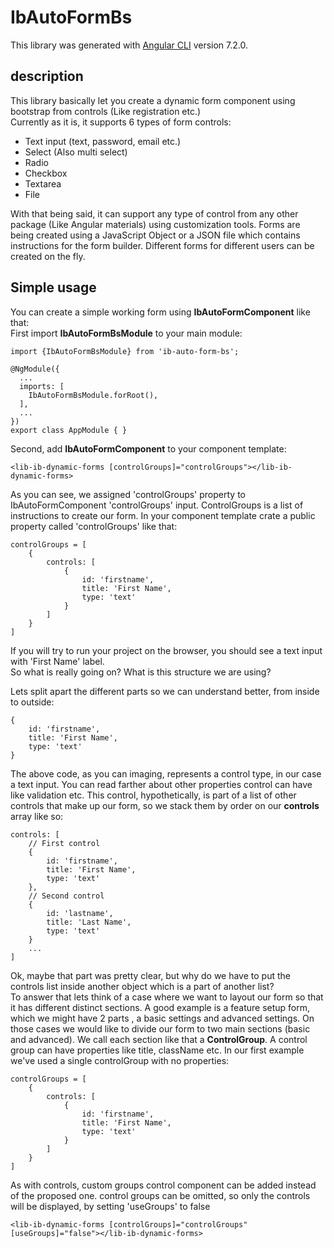 # IbAutoFormBs

This library was generated with [Angular CLI](https://github.com/angular/angular-cli) version 7.2.0.

## description
This library basically let you create a dynamic form component using bootstrap from controls (Like registration etc.) <br/>
Currently as it is, it supports 6 types of form controls:
* Text input (text, password, email etc.)
* Select (Also multi select)
* Radio
* Checkbox
* Textarea
* File

With that being said, it can support any type of control from any other package (Like Angular materials) using customization tools.
Forms are being created using a JavaScript Object or a JSON file which contains instructions for the form builder. Different forms for different users can be created on the fly.

## Simple usage
You can create a simple working form using **IbAutoFormComponent** like that: <br>
First import **IbAutoFormBsModule** to your main module:

```
import {IbAutoFormBsModule} from 'ib-auto-form-bs';

@NgModule({
  ...
  imports: [
    IbAutoFormBsModule.forRoot(),
  ],
  ...
})
export class AppModule { }

``` 
Second, add **IbAutoFormComponent** to your component template:
```ignorelang
<lib-ib-dynamic-forms [controlGroups]="controlGroups"></lib-ib-dynamic-forms>
```

As you can see, we assigned 'controlGroups' property to IbAutoFormComponent 'controlGroups' input. ControlGroups is a list of instructions to create our form.
In your component template crate a public property called 'controlGroups' like that:

```ignorelang
controlGroups = [
    {
        controls: [
            {
                id: 'firstname',
                title: 'First Name',
                type: 'text'
            }   
        ]       
    }
]
```
If you will try to run your project on the browser, you should see a text input with 'First Name' label. <br />
So what is really going on? What is this structure we are using?<br/>

Lets split apart the different parts so we can understand better, from inside to outside:
```ignorelang
{
    id: 'firstname',
    title: 'First Name',
    type: 'text'
}   
```
The above code, as you can imaging, represents a control type, in our case a text input. You can read farther about other properties control can have like validation etc. 
This control, hypothetically, is part of a list of other controls that make up our form, so we stack them by order on our **controls** array like so:

```ignorelang
controls: [
    // First control
    { 
        id: 'firstname',
        title: 'First Name',
        type: 'text'
    },
    // Second control
    { 
        id: 'lastname',
        title: 'Last Name',
        type: 'text'
    }    
    ...
]   
```
Ok, maybe that part was pretty clear, but why do we have to put the controls list inside another object which is a part of another list? <br />
To answer that lets think of a case where we want to layout our form so that it has different distinct sections. A good example is a feature setup form, which we might have 2 parts , a basic settings and advanced settings. 
On those cases we would like to divide our form to two main sections (basic and advanced). We call each section like that a **ControlGroup**. A control group can have properties like title, className etc.
In our first example we've used a single controlGroup with no properties:

```ignorelang
controlGroups = [
    {
        controls: [
            {
                id: 'firstname',
                title: 'First Name',
                type: 'text'
            }   
        ]       
    }
]
```

As with controls, custom groups control component can be added instead of the proposed one. control groups can be omitted, so only the controls will be displayed, by setting 'useGroups' to false
 
```angular2html
<lib-ib-dynamic-forms [controlGroups]="controlGroups" [useGroups]="false"></lib-ib-dynamic-forms>
```
